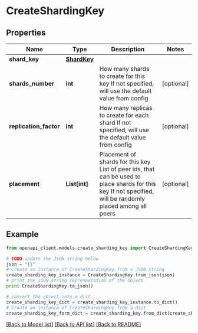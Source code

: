 # CreateShardingKey


## Properties
Name | Type | Description | Notes
------------ | ------------- | ------------- | -------------
**shard_key** | [**ShardKey**](ShardKey.md) |  | 
**shards_number** | **int** | How many shards to create for this key If not specified, will use the default value from config | [optional] 
**replication_factor** | **int** | How many replicas to create for each shard If not specified, will use the default value from config | [optional] 
**placement** | **List[int]** | Placement of shards for this key List of peer ids, that can be used to place shards for this key If not specified, will be randomly placed among all peers | [optional] 

## Example

```python
from openapi_client.models.create_sharding_key import CreateShardingKey

# TODO update the JSON string below
json = "{}"
# create an instance of CreateShardingKey from a JSON string
create_sharding_key_instance = CreateShardingKey.from_json(json)
# print the JSON string representation of the object
print CreateShardingKey.to_json()

# convert the object into a dict
create_sharding_key_dict = create_sharding_key_instance.to_dict()
# create an instance of CreateShardingKey from a dict
create_sharding_key_form_dict = create_sharding_key.from_dict(create_sharding_key_dict)
```
[[Back to Model list]](../README.md#documentation-for-models) [[Back to API list]](../README.md#documentation-for-api-endpoints) [[Back to README]](../README.md)


